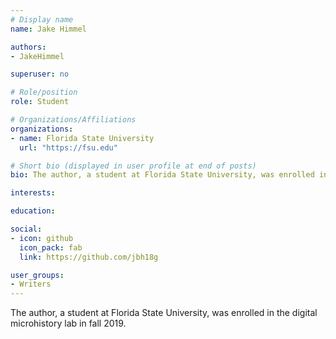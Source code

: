 ```yaml
---
# Display name
name: Jake Himmel

authors:
- JakeHimmel

superuser: no

# Role/position
role: Student

# Organizations/Affiliations
organizations:
- name: Florida State University
  url: "https://fsu.edu"

# Short bio (displayed in user profile at end of posts)
bio: The author, a student at Florida State University, was enrolled in the digital microhistory lab in fall 2019.

interests:

education:

social:
- icon: github
  icon_pack: fab
  link: https://github.com/jbh18g

user_groups:
- Writers
---
```

The author, a student at Florida State University, was enrolled in the digital microhistory lab in fall 2019.
